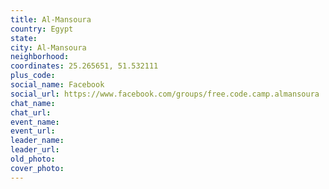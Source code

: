 ```yaml
---
title: Al-Mansoura
country: Egypt
state: 
city: Al-Mansoura
neighborhood: 
coordinates: 25.265651, 51.532111
plus_code:
social_name: Facebook
social_url: https://www.facebook.com/groups/free.code.camp.almansoura
chat_name:
chat_url:
event_name:
event_url:
leader_name:
leader_url:
old_photo: 
cover_photo:
---
```

